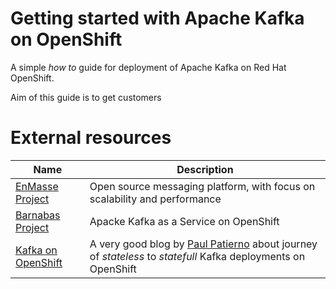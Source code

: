 # Getting started with Apache Kafka on OpenShift
A simple _how to_ guide for deployment of Apache Kafka on Red Hat OpenShift.  

Aim of this guide is to get customers
# External resources
Name | Description
-|-
[EnMasse Project](enmasse.io) | Open source messaging platform, with focus on scalability and performance
[Barnabas Project](https://github.com/EnMasseProject/barnabas) | Apacke Kafka as a Service on OpenShift
[Kafka on OpenShift](https://paolopatierno.wordpress.com/2017/03/25/a-new-kafka-novel-the-openshift-kubernetes-deployment/) | A very good blog by [Paul Patierno](https://paolopatierno.wordpress.com/github/) about journey of _stateless_ to _statefull_ Kafka deployments on OpenShift

